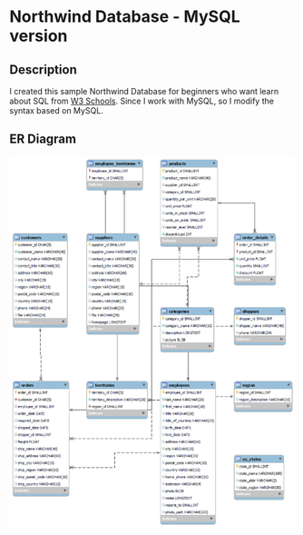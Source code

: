 # Northwind Database - MySQL version

## Description
I created this sample Northwind Database for beginners who want learn about SQL from [W3 Schools](https://www.w3schools.com/sql/default.asp). Since I work with MySQL, so I modify the syntax based on MySQL.

## ER Diagram
<img src=northwind-mysql-erd.png>
